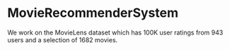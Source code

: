 # MovieRecommenderSystem
We work on the MovieLens dataset which has 100K user ratings from 943 users and a selection of 1682 movies.
